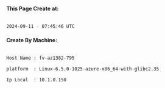
   
#### This Page Create at:

```bash

2024-09-11 - 07:45:46 UTC

```

#### Create By Machine:

```bash

Host Name : fv-az1382-795

platform  : Linux-6.5.0-1025-azure-x86_64-with-glibc2.35

Ip Local  : 10.1.0.150

```


